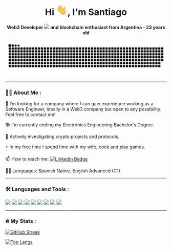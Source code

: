 <div align="center">
<h1 align="center">Hi <img width="35" src="https://github.com/1999AZZAR/1999AZZAR/blob/main/resources/img/waving.gif">, I'm Santiago</h1>
<h4 align="center">Web3 Developer <img src="https://media.giphy.com/media/WUlplcMpOCEmTGBtBW/giphy.gif" width="30"> and blockchain enthusiast from Argentina - 23 years old</h4>
</div>

<div align="center">
  <a href="https://1999azzar.github.io/1999AZZAR/">
  <img  src="https://github.com/1999AZZAR/1999AZZAR/blob/main/resources/img/grid-snake.svg"
       alt="snake" /></a>
</div>

---

### :man_technologist: About Me : 

🔭 I’m looking for a company where I can gain experience working as a Software Engineer, ideally in a Web3 company but open to any possibility. Feel free to contact me!

📚 I'm currently ending my Electronics Engineering Bachelor's Degree.

🌱 Actively investigating crypto projects and protocols.

⚡ In my free time I spend time with my wife, cook and play games.

📫 How to reach me:   [![Linkedin Badge](https://img.shields.io/badge/-Santiago-blue?style=flat&logo=Linkedin&logoColor=white)](https://www.linkedin.com/in/santiago-somoza-005660197/)

🙋‍♂️ Languages: Spanish Native, English Advanced (C1)

---

### :hammer_and_wrench: Languages and Tools :

![](https://img.shields.io/badge/Solidity-e6e6e6?style=for-the-badge&logo=solidity&logoColor=black) ![](https://img.shields.io/badge/JavaScript-323330?style=for-the-badge&logo=javascript&logoColor=F7DF1E) ![](https://img.shields.io/badge/Python-black?style=for-the-badge&logo=python&logoColor=#E57324) ![](https://img.shields.io/badge/React-black?style=for-the-badge&logo=react&logoColor=#E57324) ![](https://img.shields.io/badge/OpenZeppelin-4E5EE4?logo=OpenZeppelin&logoColor=fff&style=for-the-badge) ![](https://img.shields.io/badge/chainlink-375BD2?style=for-the-badge&logo=chainlink&logoColor=white) ![](	https://img.shields.io/badge/Node.js-339933?style=for-the-badge&logo=nodedotjs&logoColor=white) ![](https://img.shields.io/badge/C-00599C?style=for-the-badge&logo=c&logoColor=white) ![](https://img.shields.io/badge/Discord-5865F2?style=for-the-badge&logo=discord&logoColor=white)

---

### :fire: My Stats :

[![GitHub Streak](http://github-readme-streak-stats.herokuapp.com?user=santi1234567&theme=dark&background=000000)](https://git.io/streak-stats)

[![Top Langs](https://github-readme-stats.vercel.app/api/top-langs/?username=santi1234567&layout=compact&theme=vision-friendly-dark)](https://github.com/anuraghazra/github-readme-stats)
